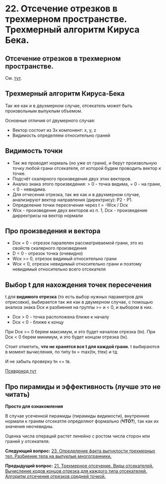 # 22. Отсечение отрезков в трехмерном пространстве. Трехмерный алгоритм Кируса Бека.

## Отсечение отрезков в трехмерном пространстве.

См. [тут](./exam21).

## Трехмерный алгоритм Кируса-Бека

Так же как и в двухмерном случае, отсекатель может быть произвольным выпуклым объемом.

Основные отличия от двумерного случая:

* Вектор состоит из 3х компонент: x, y, z
* Видимость определяем относительно граней

## Видимость точки

* Так же проводят нормаль (но уже от грани), и берут произвольную точку любой грани отсекателя, от которой будем проводить вектор к точке.  
* Подсчёт скалярного произведения двух этих векторов.  
* Анализ знака этого произведения: > 0 - точка видима, = 0 - на грани, < 0 - невидима. 
* Для отчесения отрезка, так же как и в двухмерном случае, анализируют вектор направления (директрису): P2 - P1.
* Определение точки пересечения через t = -Wск / Dск
* Wск - произведение двух векторов из п. 1, Dск - произведение дирректрисы на вектор нормали

## Про произведения и вектора

* Dск = 0 - отрезок паралелен рассматриваемой грани, это из свойств скалярного произведения
* D = 0 - отрезок точка (очевидно)
* Wск >= 0, отрезок видимый относительно грани
* Wск < 0, отрезок невидимый относительно грани и поэтому невидимый относительно всего отсекателя

## Выбор t для нахождения точек пересечения

t для **видимого отрезка** (то есть выбор нужных параметров для отрисовки), выбирается так же как в двумерном случае, с помощью анализа знака Dск и разбиения на группы >= и < 0, и выбором в них.

* Dск > 0 - точка расположена ближе к началу
* Dск < 0 - ближе к концу

При Dск >= 0 берем максимум, и это будет началом отрезка (tн).
При Dcк < 0 берем минимум, и это будет концом отрезка (tк).

Стоит отметить, **что не хранятся все t для каждой грани.** t выбираются в момент вычисления, по типу tн = max(tн, tтек) и тд

И не забыть проверку tн <= tв.

[Псевдокод тут](./exam15)

## Про пирамиды и эффективность (лучше это не читать)

**Просто для ознакомления**

В случае усеченной пирамиды (пирамиды видимости), внутренние нормали к граням отсекатля определяют формально (**ЧТО?**), так как их значения неочевидны.

Оценка числа операций растет линейно с ростом числа сторон или граней у отсекателя.

**Следующий вопрос:**  [23. Определение факта выпуклости трехмерных тел. Разбиение тела на  выпуклые многогранники.](./exam23)


**Предыдущий вопрос:**  [21. Трехмерное отсечение. Виды отсекателей. Вычисление кодов  концов отрезка для каждого типа отсекателей. Алгоритм отсечения  отрезков средней точкой.](./exam21)
